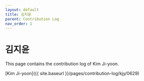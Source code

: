 ```yaml
---
layout: default
title: 김지윤
parent: Contribution Log
nav_order: 1
---
```


# 김지윤

This page contains the contribution log of Kim Ji-yoon.

[Kim Ji-yoon]({{ site.baseurl }}/pages/contribution-log/kjy/0629)
